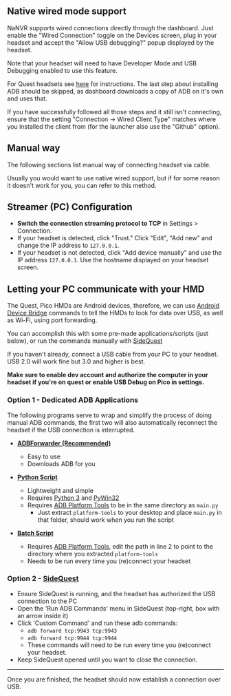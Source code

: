 ## Native wired mode support
NaNVR supports wired connections directly through the dashboard.
Just enable the "Wired Connection" toggle on the Devices screen, plug in your headset
and accept the "Allow USB debugging?" popup displayed by the headset.

Note that your headset will need to have Developer Mode and USB Debugging enabled to use this feature.

For Quest headsets see [here](https://developers.meta.com/horizon/documentation/native/android/mobile-device-setup/) for instructions.
The last step about installing ADB should be skipped, as dashboard downloads a copy of ADB on it's own and uses that.

If you have successfully followed all those steps and it still isn't connecting,
ensure that the setting "Connection -> Wired Client Type" matches where you installed the client from (for the launcher also use the "Github" option).

## Manual way
The following sections list manual way of connecting headset via cable.

Usually you would want to use native wired support, but if for some reason it doesn't work for you, you can refer to this method.

## Streamer (PC) Configuration

* **Switch the connection streaming protocol to TCP** in Settings > Connection.
* If your headset is detected, click "Trust." Click "Edit", "Add new" and change the IP address to `127.0.0.1`.
* If your headset is not detected, click "Add device manually" and use the IP address `127.0.0.1`. Use the hostname displayed on your headset screen.

## Letting your PC communicate with your HMD

The Quest, Pico HMDs are Android devices, therefore, we can use [Android Device Bridge](https://developer.android.com/studio/command-line/adb) commands to tell the HMDs to look for data over USB, as well as Wi-Fi, using port forwarding.

You can accomplish this with some pre-made applications/scripts (just below), or run the commands manually with [SideQuest](https://sidequestvr.com/setup-howto)

If you haven't already, connect a USB cable from your PC to your headset. USB 2.0 will work fine but 3.0 and higher is best.

**Make sure to enable dev account and authorize the computer in your headset if you're on quest or enable USB Debug on Pico in settings.**

### Option 1 - Dedicated ADB Applications

The following programs serve to wrap and simplify the process of doing manual ADB commands, the first two will also automatically reconnect the headset if the USB connection is interrupted.

* [**ADBForwarder (Recommended)**](https://github.com/alvr-org/ADBForwarder)
  
  * Easy to use
  * Downloads ADB for you

* [**Python Script**](https://gist.github.com/Bad-At-Usernames/684784f42cbb69e22688a21173ec263d)
  
  * Lightweight and simple
  * Requires [Python 3](https://www.python.org/downloads/) and [PyWin32](https://pypi.org/project/pywin32/)
  * Requires [ADB Platform Tools](https://developer.android.com/studio/releases/platform-tools) to be in the same directory as `main.py`
    * Just extract `platform-tools` to your desktop and place `main.py` in that folder, should work when you run the script

* [**Batch Script**](https://gist.github.com/AtlasTheProto/1f03c3aeac70c4af5b4f2fcd9b9273c0)
  
  * Requires [ADB Platform Tools](https://developer.android.com/studio/releases/platform-tools), edit the path in line 2 to point to the directory where you extracted `platform-tools`
  * Needs to be run every time you (re)connect your headset

### Option 2 - [SideQuest](https://sidequestvr.com/setup-howto)

* Ensure SideQuest is running, and the headset has authorized the USB connection to the PC
* Open the 'Run ADB Commands' menu in SideQuest (top-right, box with an arrow inside it)
* Click 'Custom Command' and run these adb commands:
  * `adb forward tcp:9943 tcp:9943`
  * `adb forward tcp:9944 tcp:9944`
  * These commands will need to be run every time you (re)connect your headset.
* Keep SideQuest opened until you want to close the connection.

***

Once you are finished, the headset should now establish a connection over USB.
